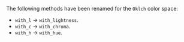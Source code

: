
The following methods have been renamed for the `Oklch` color space:

- `with_l` -> `with_lightness`.
- `with_c` -> `with_chroma`.
- `with_h` -> `with_hue`.
